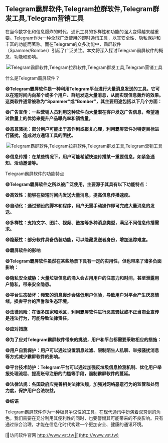 ## **Telegram霸屏软件,Telegram拉群软件,Telegram群发工具,Telegram营销工具**

在当今数字化和信息爆炸的时代，通讯工具的多样性和功能的强大变得越来越重要。Telegram作为一种全球广泛使用的即时通讯工具，以其安全性、隐私保护和丰富的功能而著称。而在Telegram的众多功能中，霸屏软件（Spammer/Bomber）引起了广泛关注。本文将深入探讨Telegram霸屏软件的概念、功能和影响。

 <center><img src="https://vst.tw/MP4/tuiguang/png/1.png" alt="Telegram霸屏软件,Telegram拉群软件,Telegram群发工具,Telegram营销工具"></center>

什么是Telegram霸屏软件？

**😄Telegram霸屏软件是一种利用Telegram平台进行大量消息发送的工具。它可以在短时间内向某个或多个用户、群组发送大量消息，从而实现信息轰炸的效果。这类软件通常被称为“Spammer”或“Bomber”，其主要用途包括以下几个方面：**

**😄广告宣传：一些营销人员利用这种软件向大量潜在客户发送广告信息，希望通过数量上的优势来提升产品曝光率和销售量。**

**😄恶意骚扰：部分用户可能出于恶作剧或报复心理，利用霸屏软件对特定目标进行骚扰，造成对方通讯工具的困扰。**

 <center><img src="https://vst.tw/MP4/tuiguang/png/2.png" alt="Telegram霸屏软件,Telegram拉群软件,Telegram群发工具,Telegram营销工具"></center>

**😄信息传播：在某些情况下，用户可能希望快速传播某一重要信息，如紧急通知、活动邀请等。**

Telegram霸屏软件的功能特点

**😄Telegram霸屏软件之所以被广泛使用，主要源于其具有以下功能特点：**

**😄高效性：能够在极短时间内发送大量消息，提高信息传播速度。**

**😄自动化：通过预设的脚本和程序，用户无需手动操作即可完成大量消息的发送。**

**😄多样性：支持文字、图片、视频、链接等多种消息类型，满足不同信息传播需求。**

**😄隐蔽性：部分软件具备伪装功能，可以隐藏发送者身份，增加追踪难度。**

**😄霸屏软件的影响**

**😄Telegram霸屏软件虽然在某些场景下具有一定的实用性，但也带来了诸多负面影响：**

**😄隐私安全威胁：大量垃圾信息的涌入会占用用户的注意力和时间，甚至泄露用户隐私，带来安全隐患。**

**😄平台生态破坏：频繁的消息轰炸会降低用户体验，导致用户对平台产生厌恶情绪，损害平台的声誉和生态环境。**

**😄法律风险：在很多国家和地区，利用霸屏软件进行恶意骚扰或不正当商业宣传是违法行为，可能导致法律责任。**

**😄应对措施**

**😄为了应对Telegram霸屏软件带来的挑战，用户和平台都需要采取相应的措施：**

**😄用户自我保护：用户可以通过设置消息过滤、限制陌生人私聊、举报骚扰消息等方式减少霸屏软件的影响。**

**😄平台技术防护：Telegram平台可以通过加强反垃圾信息检测机制、优化用户举报处理流程、提高账号注册的门槛等手段，遏制霸屏软件的蔓延。**

**😄法律法规：各国政府应完善相关法律法规，加强对网络恶意行为的监管和处罚力度，保护用户合法权益。**

**😄结语**

Telegram霸屏软件作为一种极具争议性的工具，在现代通讯中扮演着双刃剑的角色。我们需要在充分利用其便利性的同时，也要警惕其可能带来的不良影响。只有通过综合治理，才能在信息化时代构建一个更加安全、健康的通讯环境。


[👻访问软件官网 http://www.vst.tw👻](http://www.vst.tw)
